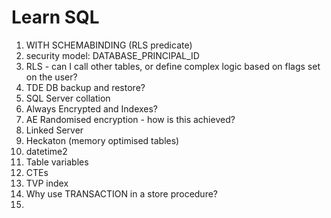 # Learn SQL

1. WITH SCHEMABINDING (RLS predicate)
2. security model: DATABASE_PRINCIPAL_ID
3. RLS - can I call other tables, or define complex logic based on flags set on the user?
4. TDE DB backup and restore?
5. SQL Server collation
6. Always Encrypted and Indexes?
7. AE Randomised encryption - how is this achieved?
8. Linked Server
9. Heckaton (memory optimised tables)
10. datetime2
11. Table variables
12. CTEs
13. TVP index
14. Why use TRANSACTION in a store procedure?
15. 
